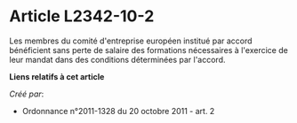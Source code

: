 # Article L2342-10-2

Les membres du comité d'entreprise européen institué par accord bénéficient sans perte de salaire des formations nécessaires
à l'exercice de leur mandat dans des conditions déterminées par l'accord.

**Liens relatifs à cet article**

_Créé par_:

  - Ordonnance n°2011-1328 du 20 octobre 2011 - art. 2
